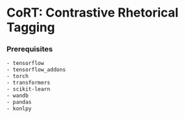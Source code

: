 # CoRT: Contrastive Rhetorical Tagging

### Prerequisites
```bash
- tensorflow
- tensorflow_addons
- torch
- transformers
- scikit-learn
- wandb
- pandas
- konlpy 
```
